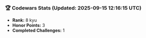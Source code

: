 ### 🏆 Codewars Stats (Updated: 2025-09-15 12:16:15 UTC)

- **Rank:** 8 kyu
- **Honor Points:** 3
- **Completed Challenges:** 1

